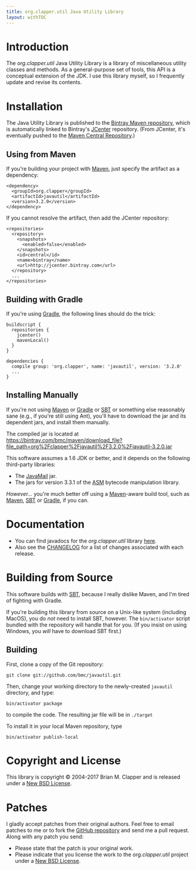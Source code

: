 ```yaml
---
title: org.clapper.util Java Utility Library
layout: withTOC
---
```


# Introduction

The *org.clapper.util* Java Utility Library is a library of miscellaneous
utility classes and methods. As a general-purpose set of tools, this API is
a conceptual extension of the JDK. I use this library myself, so I
frequently update and revise its contents.

# Installation

The Java Utility Library is published to the
[Bintray Maven repository](https://bintray.com/bmc/maven), which is
automatically linked to Bintray's [JCenter](https://bintray.com/bintray/jcenter)
repository. (From JCenter, it's eventually pushed to the
[Maven Central Repository](http://search.maven.org/).)

## Using from Maven

If you're building your project with [Maven][], just specify the artifact
as a dependency:

```
<dependency>
  <groupId>org.clapper</groupId>
  <artifactId>javautil</artifactId>
  <version>3.2.0</version>
</dependency>
```

If you cannot resolve the artifact, then add the JCenter repository:

```
<repositories>
  <repository>
    <snapshots>
      <enabled>false</enabled>
    </snapshots>
    <id>central</id>
    <name>bintray</name>
    <url>http://jcenter.bintray.com</url>
  </repository>
  ...
</repositories>
```

## Building with Gradle

If you're using [Gradle][], the following lines should do the
trick:

```
buildscript {
  repositories {
    jcenter()
    mavenLocal()
  }
}

dependencies {
  compile group: 'org.clapper', name: 'javautil', version: '3.2.0'
  ...
}
```

## Installing Manually

If you're not using [Maven][] or [Gradle][] or [SBT][] or something else
reasonably sane (e.g., if you're still using Ant), you'll have to
download the jar and its dependent jars, and install them manually.

The compiled jar is located at
<https://bintray.com/bmc/maven/download_file?file_path=org%2Fclapper%2Fjavautil%2F3.2.0%2Fjavautil-3.2.0.jar>

This software assumes a 1.6 JDK or better, and it depends on the following
third-party libraries:

* The [JavaMail][] jar.
* The jars for version 3.3.1 of the [ASM][] bytecode manipulation library.

*However...* you're much better off using a [Maven][]-aware build tool,
such as [Maven][], [SBT][] or [Gradle][], if you can.

# Documentation

* You can find javadocs for the *org.clapper.util* library [here][javadocs].
* Also see the [CHANGELOG][] for a list of changes associated with each
  release.

# Building from Source

This software builds with [SBT](http://scala-sbt.org/), because I really
dislike Maven, and I'm tired of fighting with Gradle.

If you're building this library from source on a Unix-like system (including
MacOS), you do _not_ need to install SBT, however. The `bin/activator`
script bundled with the repository will handle that for you. (If you
insist on using Windows, you _will_ have to download SBT first.)

## Building

First, clone a copy of the Git repository:

```
git clone git://github.com/bmc/javautil.git
```

Then, change your working directory to the newly-created `javautil` directory,
and type:

```
bin/activator package
```

to compile the code. The resulting jar file will be in `./target`

To install it in your local Maven repository, type

```
bin/activator publish-local
```

# Copyright and License

This library is copyright &copy; 2004-2017 Brian M. Clapper and is released
under a [New BSD License][].

# Patches

I gladly accept patches from their original authors. Feel free to email
patches to me or to fork the [GitHub repository][] and send me a pull
request. Along with any patch you send:

* Please state that the patch is your original work.
* Please indicate that you license the work to the *org.clapper.util* project
  under a [New BSD License][].

[New BSD License]: http://opensource.org/licenses/BSD-3-Clause
[GitHub repository]: http://github.com/bmc/javautil
[GitHub]: http://github.com/bmc/
[Git]: http://git-scm.com/
[downloads area]: http://github.com/bmc/javautil/downloads
[bmc@clapper.org]: mailto:bmc@clapper.org
[Maven]: http://maven.apache.org/
[IzPack]: http://www.izforge.com/izpack/
[JavaMail]: http://www.oracle.com/technetwork/java/index-jsp-139225.html
[jaf]: http://java.sun.com/products/archive/javabeans/jaf102.html
[ASM]: http://asm.ow2.org/
[javadocs]: api/index.html
[CHANGELOG]: https://github.com/bmc/javautil/CHANGELOG.md
[Gradle]: (http://gradle.org)
[Buildr]: http://buildr.apache.org/
[SBT]: https://github.com/harrah/xsbt/
[download and install Buildr]: http://buildr.apache.org/installing.html
